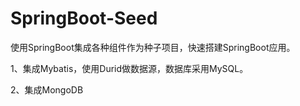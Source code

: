 # SpringBoot-Seed
使用SpringBoot集成各种组件作为种子项目，快速搭建SpringBoot应用。

1、集成Mybatis，使用Durid做数据源，数据库采用MySQL。

2、集成MongoDB
